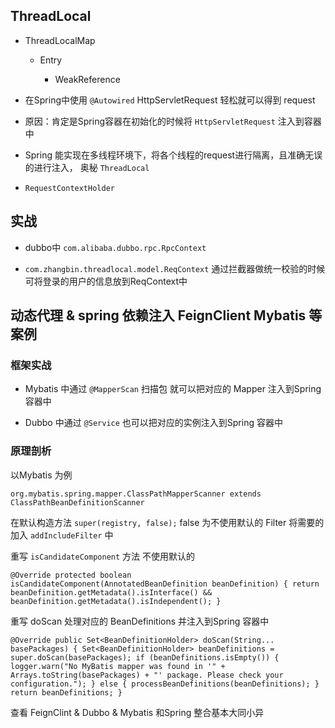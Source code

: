 
## ThreadLocal
* ThreadLocalMap

    * Entry
    
        * WeakReference
        

* 在Spring中使用 `@Autowired` HttpServletRequest 轻松就可以得到 request

* 原因：肯定是Spring容器在初始化的时候将 `HttpServletRequest` 注入到容器中

* Spring 能实现在多线程环境下，将各个线程的request进行隔离，且准确无误的进行注入，
奥秘 `ThreadLocal`

* `RequestContextHolder`


## 实战

* dubbo中 `com.alibaba.dubbo.rpc.RpcContext`

* `com.zhangbin.threadlocal.model.ReqContext` 通过拦截器做统一校验的时候
可将登录的用户的信息放到ReqContext中


## 动态代理 & spring 依赖注入 FeignClient Mybatis 等案例

### 框架实战

* Mybatis 中通过 `@MapperScan` 扫描包 就可以把对应的 Mapper 注入到Spring 容器中

* Dubbo 中通过 `@Service` 也可以把对应的实例注入到Spring 容器中

### 原理剖析

以Mybatis 为例

`org.mybatis.spring.mapper.ClassPathMapperScanner extends ClassPathBeanDefinitionScanner ` 


在默认构造方法 `super(registry, false);` false 为不使用默认的 Filter 将需要的
加入 `addIncludeFilter` 中

重写 `isCandidateComponent` 方法 不使用默认的

`@Override
   protected boolean isCandidateComponent(AnnotatedBeanDefinition beanDefinition) {
     return beanDefinition.getMetadata().isInterface() && beanDefinition.getMetadata().isIndependent();
   }
`


重写 doScan 处理对应的 BeanDefinitions 并注入到Spring 容器中

`
@Override
   public Set<BeanDefinitionHolder> doScan(String... basePackages) {
     Set<BeanDefinitionHolder> beanDefinitions = super.doScan(basePackages);
     if (beanDefinitions.isEmpty()) {
       logger.warn("No MyBatis mapper was found in '" + Arrays.toString(basePackages) + "' package. Please check your configuration.");
     } else {
       processBeanDefinitions(beanDefinitions);
     }
     return beanDefinitions;
   }
   `


查看 FeignClint & Dubbo & Mybatis 和Spring 整合基本大同小异




